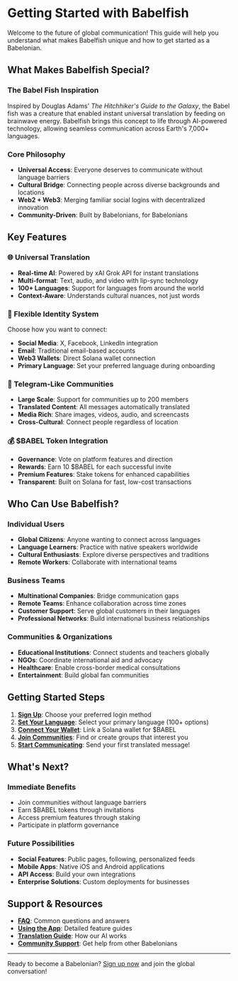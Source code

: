 # Getting Started with Babelfish

Welcome to the future of global communication! This guide will help you understand what makes Babelfish unique and how to get started as a Babelonian.

## What Makes Babelfish Special?

### The Babel Fish Inspiration
Inspired by Douglas Adams' *The Hitchhiker's Guide to the Galaxy*, the Babel fish was a creature that enabled instant universal translation by feeding on brainwave energy. Babelfish brings this concept to life through AI-powered technology, allowing seamless communication across Earth's 7,000+ languages.

### Core Philosophy
- **Universal Access**: Everyone deserves to communicate without language barriers
- **Cultural Bridge**: Connecting people across diverse backgrounds and locations
- **Web2 + Web3**: Merging familiar social logins with decentralized innovation
- **Community-Driven**: Built by Babelonians, for Babelonians

## Key Features

### 🌐 Universal Translation
- **Real-time AI**: Powered by xAI Grok API for instant translations
- **Multi-format**: Text, audio, and video with lip-sync technology
- **100+ Languages**: Support for languages from around the world
- **Context-Aware**: Understands cultural nuances, not just words

### 🔗 Flexible Identity System
Choose how you want to connect:
- **Social Media**: X, Facebook, LinkedIn integration
- **Email**: Traditional email-based accounts
- **Web3 Wallets**: Direct Solana wallet connection
- **Primary Language**: Set your preferred language during onboarding

### 👥 Telegram-Like Communities
- **Large Scale**: Support for communities up to 200 members
- **Translated Content**: All messages automatically translated
- **Media Rich**: Share images, videos, audio, and screencasts
- **Cross-Cultural**: Connect people regardless of location

### 💰 $BABEL Token Integration
- **Governance**: Vote on platform features and direction
- **Rewards**: Earn 10 $BABEL for each successful invite
- **Premium Features**: Stake tokens for enhanced capabilities
- **Transparent**: Built on Solana for fast, low-cost transactions

## Who Can Use Babelfish?

### Individual Users
- **Global Citizens**: Anyone wanting to connect across languages
- **Language Learners**: Practice with native speakers worldwide
- **Cultural Enthusiasts**: Explore diverse perspectives and traditions
- **Remote Workers**: Collaborate with international teams

### Business Teams
- **Multinational Companies**: Bridge communication gaps
- **Remote Teams**: Enhance collaboration across time zones
- **Customer Support**: Serve global customers in their languages
- **Professional Networks**: Build international business relationships

### Communities & Organizations
- **Educational Institutions**: Connect students and teachers globally
- **NGOs**: Coordinate international aid and advocacy
- **Healthcare**: Enable cross-border medical consultations
- **Entertainment**: Build global fan communities

## Getting Started Steps

1. **[Sign Up](signup)**: Choose your preferred login method
2. **[Set Your Language](signup)**: Select your primary language (100+ options)
3. **[Connect Your Wallet](guides/wallet)**: Link a Solana wallet for $BABEL
4. **[Join Communities](using-app)**: Find or create groups that interest you
5. **[Start Communicating](translations)**: Send your first translated message!

## What's Next?

### Immediate Benefits
- Join communities without language barriers
- Earn $BABEL tokens through invitations
- Access premium features through staking
- Participate in platform governance

### Future Possibilities
- **Social Features**: Public pages, following, personalized feeds
- **Mobile Apps**: Native iOS and Android applications
- **API Access**: Build your own integrations
- **Enterprise Solutions**: Custom deployments for businesses

## Support & Resources

- **[FAQ](faq)**: Common questions and answers
- **[Using the App](using-app)**: Detailed feature guides
- **[Translation Guide](translations)**: How our AI works
- **[Community Support](https://discord.gg/babelfish)**: Get help from other Babelonians

---

Ready to become a Babelonian? [Sign up now](signup) and join the global conversation!
